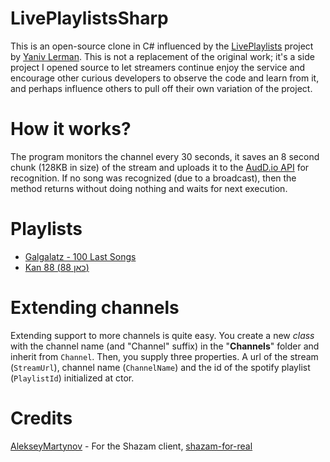 # LivePlaylistsSharp
This is an open-source clone in C# influenced by the [LivePlaylists](https://www.facebook.com/LivePlaylists) project by [Yaniv Lerman](https://www.facebook.com/yaniv.lerman). This is not a replacement of the original work; it's a side project I opened source to let streamers continue enjoy the service and encourage other curious developers to observe the code and learn from it, and perhaps influence others to pull off their own variation of the project.

# How it works?
The program monitors the channel every 30 seconds, it saves an 8 second chunk (128KB in size) of the stream and uploads it to the [AudD.io API](https://docs.audd.io/#recognize) for recognition. If no song was recognized (due to a broadcast), then the method returns without doing nothing and waits for next execution.

# Playlists
- [Galgalatz - 100 Last Songs](https://open.spotify.com/playlist/5mLHWcR8C3ObKYdKxTyzyY?si=7bbc1536145c40f0)
- [Kan 88 (כאן 88)](https://open.spotify.com/playlist/3SpUq03whlfRMwEHMRulNy?si=a8a4e73a2de84977)

# Extending channels
Extending support to more channels is quite easy. You create a new *class* with the channel name (and "Channel" suffix) in the "**Channels**" folder and inherit from `Channel`. Then, you supply three properties. A url of the stream (`StreamUrl`), channel name (`ChannelName`) and the id of the spotify playlist (`PlaylistId`) initialized at ctor.

# Credits
[AlekseyMartynov](https://github.com/AlekseyMartynov) - For the Shazam client, [shazam-for-real](https://github.com/AlekseyMartynov/shazam-for-real)
